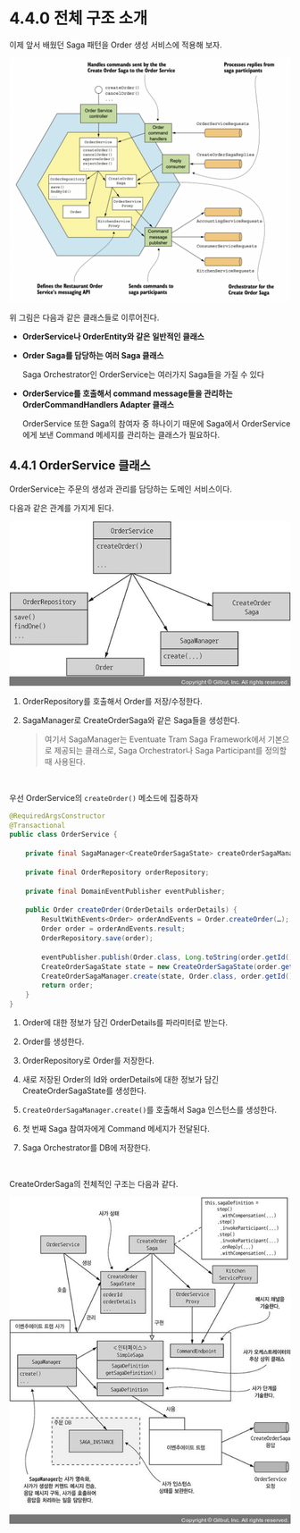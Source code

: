 # 4.4.0 전체 구조 소개

이제 앞서 배웠던 Saga 패턴을 Order 생성 서비스에 적용해 보자.

<img src="../../images/image-20211007001503053 2.png" alt="image" style="zoom:67%;" />

위 그림은 다음과 같은 클래스들로 이루어진다.

- **OrderService나 OrderEntity와 같은 일반적인 클래스**

- **Order Saga를 담당하는 여러 Saga 클래스**

  Saga Orchestrator인 OrderService는 여러가지 Saga들을 가질 수 있다

- **OrderService를 호출해서 command message들을 관리하는 OrderCommandHandlers Adapter 클래스**

  OrderService 또한 Saga의 참여자 중 하나이기 때문에 Saga에서 OrderService에게 보낸 Command 메세지를 관리하는 클래스가 필요하다.

## 4.4.1 OrderService 클래스

OrderService는 주문의 생성과 관리를 담당하는 도메인 서비스이다.

다음과 같은 관계를 가지게 된다.

![img](../../images/180.jpeg)

1. OrderRepository를 호출해서 Order를 저장/수정한다.

2. SagaManager로 CreateOrderSaga와 같은 Saga들을 생성한다.

   > 여기서 SagaManager는 Eventuate Tram Saga Framework에서 기본으로 제공되는 클래스로, Saga Orchestrator나 Saga Participant를 정의할 때 사용된다.

<br>

우선 OrderService의 `createOrder()` 메소드에 집중하자

```java
@RequiredArgsConstructor
@Transactional
public class OrderService {

	private final SagaManager<CreateOrderSagaState> createOrderSagaManager;

	private final OrderRepository orderRepository;

	private final DomainEventPublisher eventPublisher;

	public Order createOrder(OrderDetails orderDetails) {
    	ResultWithEvents<Order> orderAndEvents = Order.createOrder(…);
    	Order order = orderAndEvents.result;
	    OrderRepository.save(order);
        
        eventPublisher.publish(Order.class, Long.toString(order.getId()), orderAndEvents.events);
        CreateOrderSagaState state = new CreateOrderSagaState(order.getId(), orderDetails);
        CreateOrderSagaManager.create(state, Order.class, order.getId());
        return order;
    }
}
```

1. Order에 대한 정보가 담긴 OrderDetails를 파라미터로 받는다.

2. Order를 생성한다.

3. OrderRepository로 Order를 저장한다.

4. 새로 저장된 Order의 Id와 orderDetails에 대한 정보가 담긴 CreateOrderSagaState를 생성한다.

5. `CreateOrderSagaManager.create()`를 호출해서 Saga 인스턴스를 생성한다.

6. 첫 번째 Saga 참여자에게 Command 메세지가 전달된다.

7. Saga Orchestrator를 DB에 저장한다.

   

<br>

CreateOrderSaga의 전체적인 구조는 다음과 같다.

![img](../../images/182.jpeg)


